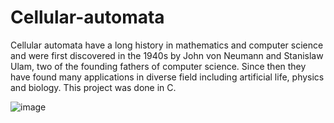 # Cellular-automata
Cellular automata have a long history in mathematics and computer science and were first discovered in the 1940s by John von Neumann and Stanislaw Ulam, two of the founding fathers of computer science. Since then they have found many applications in diverse field including artificial life, physics and biology. This project was done in C.


![image](https://user-images.githubusercontent.com/98809912/155895167-21ffa406-4bdf-4b04-b9cb-e7b1d38809c0.png)
